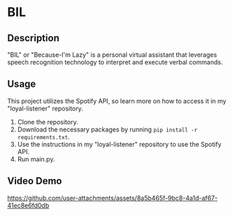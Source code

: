 # BIL

## Description
"BIL" or "Because-I'm Lazy" is a personal virtual assistant that leverages speech recognition technology to interpret and execute verbal commands.

## Usage
This project utilizes the Spotify API, so learn more on how to access it in my "loyal-listener" repository.
1. Clone the repository.
2. Download the necessary packages by running `pip install -r requirements.txt`.
3. Use the instructions in my "loyal-listener" repository to use the Spotify API.
4. Run main.py.

## Video Demo
https://github.com/user-attachments/assets/8a5b465f-9bc8-4a1d-af67-41ec8e6fd0db
